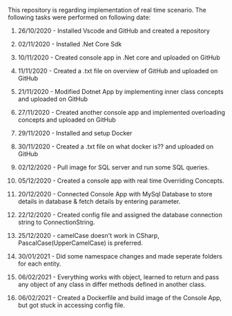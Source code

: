 This repository is regarding implementation of real time scenario. The following tasks were performed on following date:

1. 26/10/2020 - Installed Vscode and GitHub and created a repository

2. 02/11/2020 - Installed .Net Core Sdk

3. 10/11/2020 - Created console app in .Net core and uploaded on GitHub

4. 11/11/2020 - Created a .txt file on overview of GitHub and uploaded on GitHub

5. 21/11/2020 - Modified Dotnet App by implementing inner class concepts and uploaded on GitHub

6. 27/11/2020 - Created another console app and implemented overloading concepts and uploaded on GitHub

7. 29/11/2020 - Installed and setup Docker

8. 30/11/2020 - Created a .txt file on what docker is?? and uploaded on GitHub

9. 02/12/2020 - Pull image for SQL server and run some SQL queries.

10. 05/12/2020 - Created a console app with real time Overriding Concepts.

11. 20/12/2020 - Connected Console App with MySql Database to store details in database & fetch details by entering parameter.

12. 22/12/2020 - Created config file and assigned the database connection string to ConnectionString.

13. 25/12/2020 - camelCase doesn't work in CSharp, PascalCase(UpperCamelCase) is preferred.

12. 30/01/2021 - Did some namespace changes and made seperate folders for each entity.

13. 06/02/2021 - Everything works with object, learned to return and pass any object of any class in differ methods defined in another class.

14. 06/02/2021 - Created a Dockerfile and build image of the Console App, but got stuck in accessing config file.
